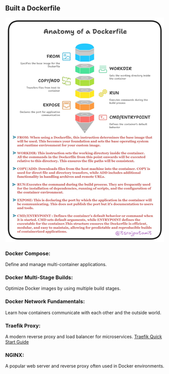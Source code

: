 ## Built a Dockerfile
![Anatomy of Dockerfile](../image/image.png)

### **Docker Compose**: 
Define and manage multi-container applications.
### **Docker Multi-Stage Builds**: 
Optimize Docker images by using multiple build stages.
### **Docker Network Fundamentals**: 
Learn how containers communicate with each other and the outside world.
### **Traefik Proxy**: 
A modern reverse proxy and load balancer for microservices. [Traefik Quick Start Guide](https://doc.traefik.io/traefik/getting-started/quick-start/)
### **NGINX**: 
A popular web server and reverse proxy often used in Docker environments.